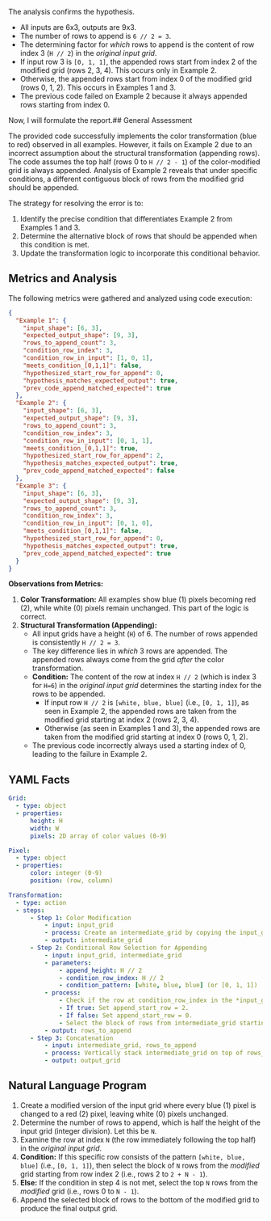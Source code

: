 The analysis confirms the hypothesis.
- All inputs are 6x3, outputs are 9x3.
- The number of rows to append is `6 // 2 = 3`.
- The determining factor for *which* rows to append is the content of row index 3 (`H // 2`) in the *original input grid*.
- If input row 3 is `[0, 1, 1]`, the appended rows start from index 2 of the modified grid (rows 2, 3, 4). This occurs only in Example 2.
- Otherwise, the appended rows start from index 0 of the modified grid (rows 0, 1, 2). This occurs in Examples 1 and 3.
- The previous code failed on Example 2 because it always appended rows starting from index 0.

Now, I will formulate the report.## General Assessment

The provided code successfully implements the color transformation (blue to red) observed in all examples. However, it fails on Example 2 due to an incorrect assumption about the structural transformation (appending rows). The code assumes the top half (rows 0 to `H // 2 - 1`) of the color-modified grid is always appended. Analysis of Example 2 reveals that under specific conditions, a different contiguous block of rows from the modified grid should be appended.

The strategy for resolving the error is to:
1.  Identify the precise condition that differentiates Example 2 from Examples 1 and 3.
2.  Determine the alternative block of rows that should be appended when this condition is met.
3.  Update the transformation logic to incorporate this conditional behavior.

## Metrics and Analysis

The following metrics were gathered and analyzed using code execution:


```json
{
  "Example 1": {
    "input_shape": [6, 3],
    "expected_output_shape": [9, 3],
    "rows_to_append_count": 3,
    "condition_row_index": 3,
    "condition_row_in_input": [1, 0, 1],
    "meets_condition_[0,1,1]": false,
    "hypothesized_start_row_for_append": 0,
    "hypothesis_matches_expected_output": true,
    "prev_code_append_matched_expected": true
  },
  "Example 2": {
    "input_shape": [6, 3],
    "expected_output_shape": [9, 3],
    "rows_to_append_count": 3,
    "condition_row_index": 3,
    "condition_row_in_input": [0, 1, 1],
    "meets_condition_[0,1,1]": true,
    "hypothesized_start_row_for_append": 2,
    "hypothesis_matches_expected_output": true,
    "prev_code_append_matched_expected": false
  },
  "Example 3": {
    "input_shape": [6, 3],
    "expected_output_shape": [9, 3],
    "rows_to_append_count": 3,
    "condition_row_index": 3,
    "condition_row_in_input": [0, 1, 0],
    "meets_condition_[0,1,1]": false,
    "hypothesized_start_row_for_append": 0,
    "hypothesis_matches_expected_output": true,
    "prev_code_append_matched_expected": true
  }
}
```


**Observations from Metrics:**

1.  **Color Transformation:** All examples show blue (1) pixels becoming red (2), while white (0) pixels remain unchanged. This part of the logic is correct.
2.  **Structural Transformation (Appending):**
    *   All input grids have a height (`H`) of 6. The number of rows appended is consistently `H // 2 = 3`.
    *   The key difference lies in *which* 3 rows are appended. The appended rows always come from the grid *after* the color transformation.
    *   **Condition:** The content of the row at index `H // 2` (which is index 3 for `H=6`) in the *original input grid* determines the starting index for the rows to be appended.
        *   If input row `H // 2` is `[white, blue, blue]` (i.e., `[0, 1, 1]`), as seen in Example 2, the appended rows are taken from the modified grid starting at index 2 (rows 2, 3, 4).
        *   Otherwise (as seen in Examples 1 and 3), the appended rows are taken from the modified grid starting at index 0 (rows 0, 1, 2).
    *   The previous code incorrectly always used a starting index of 0, leading to the failure in Example 2.

## YAML Facts


```yaml
Grid:
  - type: object
  - properties:
      height: H
      width: W
      pixels: 2D array of color values (0-9)

Pixel:
  - type: object
  - properties:
      color: integer (0-9)
      position: (row, column)

Transformation:
  - type: action
  - steps:
      - Step 1: Color Modification
          - input: input_grid
          - process: Create an intermediate_grid by copying the input_grid. Iterate through each pixel in intermediate_grid. If a pixel's color is blue (1), change it to red (2). Leave white (0) pixels unchanged.
          - output: intermediate_grid
      - Step 2: Conditional Row Selection for Appending
          - input: input_grid, intermediate_grid
          - parameters:
              - append_height: H // 2
              - condition_row_index: H // 2
              - condition_pattern: [white, blue, blue] (or [0, 1, 1])
          - process:
              - Check if the row at condition_row_index in the *input_grid* matches the condition_pattern.
              - If true: Set append_start_row = 2.
              - If false: Set append_start_row = 0.
              - Select the block of rows from intermediate_grid starting at append_start_row and extending for append_height rows.
          - output: rows_to_append
      - Step 3: Concatenation
          - input: intermediate_grid, rows_to_append
          - process: Vertically stack intermediate_grid on top of rows_to_append.
          - output: output_grid
```


## Natural Language Program

1.  Create a modified version of the input grid where every blue (1) pixel is changed to a red (2) pixel, leaving white (0) pixels unchanged.
2.  Determine the number of rows to append, which is half the height of the input grid (integer division). Let this be `N`.
3.  Examine the row at index `N` (the row immediately following the top half) in the *original input grid*.
4.  **Condition:** If this specific row consists of the pattern `[white, blue, blue]` (i.e., `[0, 1, 1]`), then select the block of `N` rows from the *modified* grid starting from row index 2 (i.e., rows 2 to `2 + N - 1`).
5.  **Else:** If the condition in step 4 is not met, select the top `N` rows from the *modified* grid (i.e., rows 0 to `N - 1`).
6.  Append the selected block of rows to the bottom of the modified grid to produce the final output grid.